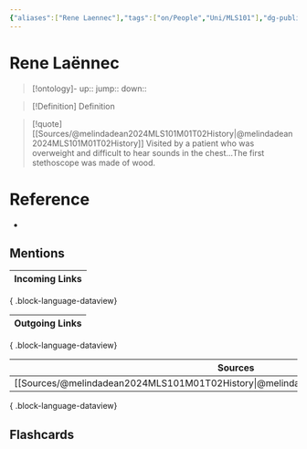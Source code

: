 ```yaml
---
{"aliases":["Rene Laennec"],"tags":["on/People","Uni/MLS101"],"dg-publish":true,"permalink":"/cards/rene-laennec/","dgPassFrontmatter":true}
---
```


# Rene Laënnec

> [!ontology]-
> up:: 
> jump:: 
> down:: 

> [!Definition] Definition
> 

> [!quote] [[Sources/@melindadean2024MLS101M01T02History\|@melindadean2024MLS101M01T02History]]
> Visited by a patient who was overweight and difficult to hear sounds in the chest...The first stethoscope was made of wood.

# Reference
- 

## Mentions
| Incoming Links |
| -------------- |

{ .block-language-dataview}

| Outgoing Links |
| -------------- |

{ .block-language-dataview}

| Sources                                                                                 |
| --------------------------------------------------------------------------------------- |
| [[Sources/@melindadean2024MLS101M01T02History\|@melindadean2024MLS101M01T02History]] |

{ .block-language-dataview}

## Flashcards 
